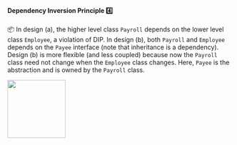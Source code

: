 <link rel="stylesheet" href="{{baseUrl}}/css/textbook.css">

<div class="website-content">

<div id="title">

#### Dependency Inversion Principle :four:

</div>

<div id="body">

<tip-box type="definition">

<include src="../../common/definitions.md#def-dependency-inversion-principle" />

</tip-box>

<tip-box>

:package: In design (a), the higher level class `Payroll` depends on the lower level class `Employee`, a violation of DIP. In design (b), both `Payroll` and `Employee` depends on the `Payee` interface (note that inheritance is a dependency). Design (b) is more flexible (and less coupled) because now the `Payroll` class need not change when the `Employee` class changes. Here, `Payee` is the abstraction and is owned by the `Payroll` class.

<img src="{{baseUrl}}/principles/dependencyInversionPrinciple/images/payroll.png" height="130" />
<p/>

</tip-box>

</div>

<div id="extras">
</div>

</div>
